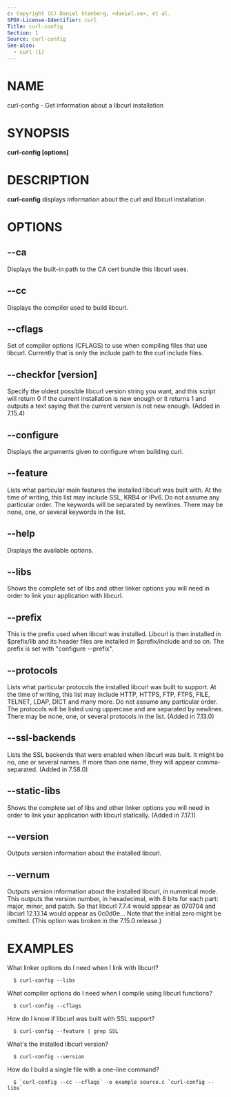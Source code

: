 ```yaml
---
c: Copyright (C) Daniel Stenberg, <daniel.se>, et al.
SPDX-License-Identifier: curl
Title: curl-config
Section: 1
Source: curl-config
See-also:
  - curl (1)
---
```


# NAME

curl-config - Get information about a libcurl installation

# SYNOPSIS

**curl-config [options]**

# DESCRIPTION

**curl-config**
displays information about the curl and libcurl installation.

# OPTIONS

## --ca

Displays the built-in path to the CA cert bundle this libcurl uses.

## --cc

Displays the compiler used to build libcurl.

## --cflags

Set of compiler options (CFLAGS) to use when compiling files that use
libcurl. Currently that is only the include path to the curl include files.

## --checkfor [version]

Specify the oldest possible libcurl version string you want, and this
script will return 0 if the current installation is new enough or it
returns 1 and outputs a text saying that the current version is not new
enough. (Added in 7.15.4)

## --configure

Displays the arguments given to configure when building curl.

## --feature

Lists what particular main features the installed libcurl was built with. At
the time of writing, this list may include SSL, KRB4 or IPv6. Do not assume
any particular order. The keywords will be separated by newlines. There may be
none, one, or several keywords in the list.

## --help

Displays the available options.

## --libs

Shows the complete set of libs and other linker options you will need in order
to link your application with libcurl.

## --prefix

This is the prefix used when libcurl was installed. Libcurl is then installed
in $prefix/lib and its header files are installed in $prefix/include and so
on. The prefix is set with "configure --prefix".

## --protocols

Lists what particular protocols the installed libcurl was built to support. At
the time of writing, this list may include HTTP, HTTPS, FTP, FTPS, FILE,
TELNET, LDAP, DICT and many more. Do not assume any particular order. The
protocols will be listed using uppercase and are separated by newlines. There
may be none, one, or several protocols in the list. (Added in 7.13.0)

## --ssl-backends

Lists the SSL backends that were enabled when libcurl was built. It might be
no, one or several names. If more than one name, they will appear
comma-separated. (Added in 7.58.0)

## --static-libs

Shows the complete set of libs and other linker options you will need in order
to link your application with libcurl statically. (Added in 7.17.1)

## --version

Outputs version information about the installed libcurl.

## --vernum

Outputs version information about the installed libcurl, in numerical mode.
This outputs the version number, in hexadecimal, with 8 bits for each part:
major, minor, and patch. So that libcurl 7.7.4 would appear as 070704 and libcurl
12.13.14 would appear as 0c0d0e... Note that the initial zero might be
omitted. (This option was broken in the 7.15.0 release.)

# EXAMPLES

What linker options do I need when I link with libcurl?
~~~
  $ curl-config --libs
~~~
What compiler options do I need when I compile using libcurl functions?
~~~
  $ curl-config --cflags
~~~
How do I know if libcurl was built with SSL support?
~~~
  $ curl-config --feature | grep SSL
~~~
What's the installed libcurl version?
~~~
  $ curl-config --version
~~~
How do I build a single file with a one-line command?
~~~
  $ `curl-config --cc --cflags` -o example source.c `curl-config --libs`
~~~
